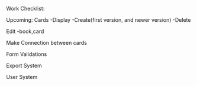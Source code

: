 Work Checklist:

Upcoming:
Cards
-Display
-Create(first version, and newer version)
-Delete

Edit
-book,card

Make Connection between cards

Form Validations

Export System

User System